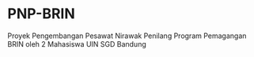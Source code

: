 # PNP-BRIN
Proyek Pengembangan Pesawat Nirawak Penilang Program Pemagangan BRIN oleh 2 Mahasiswa UIN SGD Bandung
